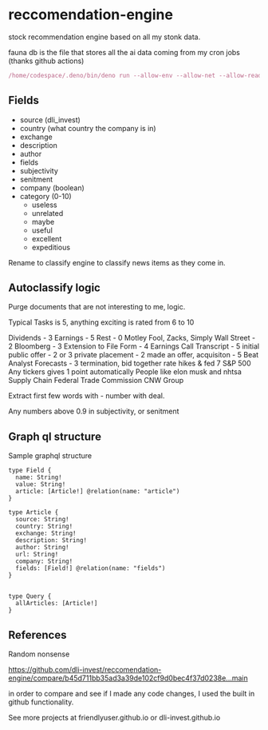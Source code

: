 # reccomendation-engine
stock recommendation engine based on all my stonk data.

fauna db is the file that stores all the ai data coming from my cron jobs (thanks github actions)

```js
/home/codespace/.deno/bin/deno run --allow-env --allow-net --allow-read fauna.ts
```

## Fields

* source (dli_invest)
* country (what country the company is in)
* exchange
* description
* author
* fields
* subjectivity
* senitment
* company (boolean)
* category (0-10)
  * useless
  * unrelated
  * maybe
  * useful
  * excellent
  * expeditious


Rename to classify engine to classify news items as they come in.


## Autoclassify logic

Purge documents that are not interesting to me, logic.

Typical Tasks is 5, anything exciting is rated from 6 to 10

Dividends - 3
Earnings - 5
Rest - 0
Motley Fool, Zacks, Simply Wall Street - 2
Bloomberg - 3
Extension to File Form - 4
Earnings Call Transcript - 5
initial public offer - 2 or 3
private placement - 2
made an offer, acquisiton - 5
Beat Analyst Forecasts - 3
termination, bid together
rate hikes & fed 7
S&P 500
Any tickers gives 1 point automatically
People like elon musk and nhtsa
Supply Chain
Federal Trade Commission
CNW Group

Extract first few words with -
number with deal.


Any numbers above 0.9 in subjectivity, or senitment

## Graph ql structure

Sample graphql structure 

```gql
type Field {
  name: String!
  value: String!
  article: [Article!] @relation(name: "article")
} 

type Article {
  source: String!
  country: String!
  exchange: String!
  description: String!
  author: String!
  url: String!
  company: String!
  fields: [Field!] @relation(name: "fields")
}


type Query {
  allArticles: [Article!]
}
```



## References 

Random nonsense

https://github.com/dli-invest/reccomendation-engine/compare/b45d711bb35ad3a39de102cf9d0bec4f37d0238e...main

in order to compare and see if I made any code changes, I used the built in github functionality.

See more projects at friendlyuser.github.io or dli-invest.github.io